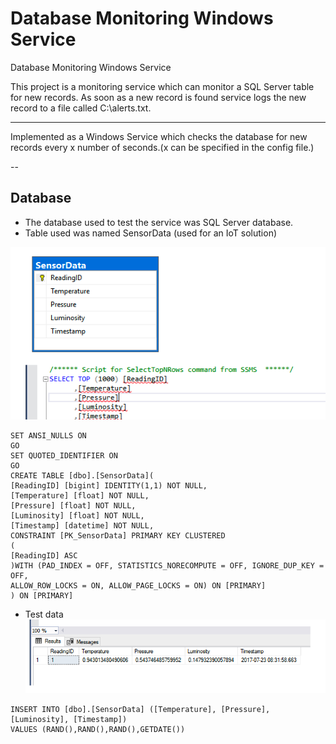 # Database Monitoring Windows Service
Database Monitoring Windows Service

This project is a monitoring service which can monitor a SQL Server table for new records. As soon
as a new record is found service logs the new record to a file called C:\alerts.txt.

---
Implemented as a Windows Service which checks the database for new records every x number of seconds.(x can be specified in the config file.)

--
## Database
* The database used to test the service was SQL Server database. 
* Table used was named SensorData (used for an IoT solution)

![database table](table.png)
```
SET ANSI_NULLS ON
GO
SET QUOTED_IDENTIFIER ON
GO
CREATE TABLE [dbo].[SensorData](
[ReadingID] [bigint] IDENTITY(1,1) NOT NULL,
[Temperature] [float] NOT NULL,
[Pressure] [float] NOT NULL,
[Luminosity] [float] NOT NULL,
[Timestamp] [datetime] NOT NULL,
CONSTRAINT [PK_SensorData] PRIMARY KEY CLUSTERED
(
[ReadingID] ASC
)WITH (PAD_INDEX = OFF, STATISTICS_NORECOMPUTE = OFF, IGNORE_DUP_KEY = OFF,
ALLOW_ROW_LOCKS = ON, ALLOW_PAGE_LOCKS = ON) ON [PRIMARY]
) ON [PRIMARY]
```
* Test data 
![data](sampledata.png)
```
INSERT INTO [dbo].[SensorData] ([Temperature], [Pressure], [Luminosity], [Timestamp])
VALUES (RAND(),RAND(),RAND(),GETDATE())
```
